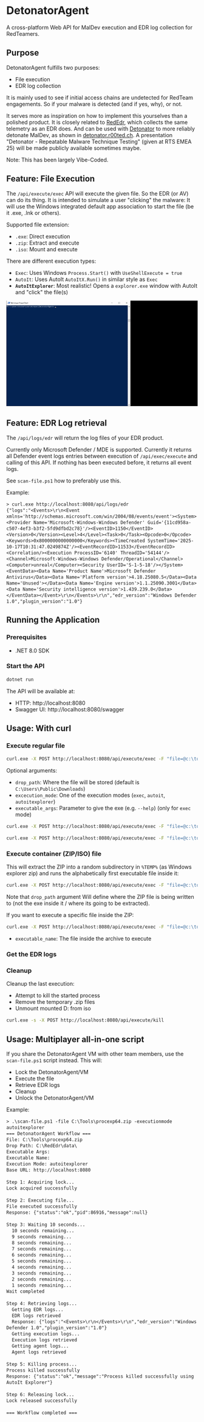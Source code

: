# DetonatorAgent

A cross-platform Web API for MalDev execution and EDR log collection for RedTeamers.


## Purpose

DetonatorAgent fulfills two purposes:

* File execution
* EDR log collection

It is mainly used to see if initial access chains are undetected for RedTeam engagements.
So if your malware is detected (and if yes, why), or not.

It serves more as inspiration on how to implement this yourselves than a polished product.
It is closely related to [RedEdr](https://github.com/dobin/RedEdr), which collects the same
telemetry as an EDR does. And can be used with [Detonator](https://github.com/dobin/Detonator)
to more reliably detonate MalDev, as shown in [detonator.r00ted.ch](https://detonator.r00ted.ch).
A presentation "Detonator - Repeatable Malware Technique Testing" (given at RTS EMEA 25) will
be made publicly available sometimes maybe. 

Note: This has been largely Vibe-Coded.


## Feature: File Execution

The `/api/execute/exec` API will execute the given file. So the EDR (or AV) can do its thing.
It is intended to simulate a user "clicking" the malware: It will use the Windows integrated
default app association to start the file (be it .exe, .lnk or others). 

Supported file extension: 
* `.exe`: Direct execution
* `.zip`: Extract and execute
* `.iso`: Mount and execute

There are different execution types: 
* `Exec`: Uses Windows `Process.Start()` with `UseShellExecute = true`
* `AutoIt`:  Uses AutoIt `AutoItX.Run()` in similar style as `Exec`
* **`AutoItExplorer`**: Most realistic! Opens a `explorer.exe` window with AutoIt and "click" the file(s)


![AutoItExplorer Demo](Doc/detonatoragent-autoitexplorer-zip.gif)


## Feature: EDR Log retrieval

The `/api/logs/edr` will return the log files of your EDR product. 

Currently only Microsoft Defender / MDE is supported.
Currently it returns all Defender event logs entries between execution of `/api/exec/execute` and calling
of this API. If nothing has been executed before, it returns all event logs.

See `scan-file.ps1` how to preferably use this. 

Example:
```
> curl.exe http://localhost:8080/api/logs/edr                                                        
{"logs":"<Events>\r\n<Event xmlns='http://schemas.microsoft.com/win/2004/08/events/event'><System><Provider Name='Microsoft-Windows-Windows Defender' Guid='{11cd958a-c507-4ef3-b3f2-5fd9dfbd2c78}'/><EventID>1150</EventID><Version>0</Version><Level>4</Level><Task>0</Task><Opcode>0</Opcode><Keywords>0x8000000000000000</Keywords><TimeCreated SystemTime='2025-10-17T10:31:47.0249874Z'/><EventRecordID>11533</EventRecordID><Correlation/><Execution ProcessID='6140' ThreadID='54144'/><Channel>Microsoft-Windows-Windows Defender/Operational</Channel><Computer>unreal</Computer><Security UserID='S-1-5-18'/></System><EventData><Data Name='Product Name'>Microsoft Defender Antivirus</Data><Data Name='Platform version'>4.18.25080.5</Data><Data Name='Unused'></Data><Data Name='Engine version'>1.1.25090.3001</Data><Data Name='Security intelligence version'>1.439.239.0</Data></EventData></Event>\r\n</Events>\r\n","edr_version":"Windows Defender 1.0","plugin_version":"1.0"}
```


## Running the Application

### Prerequisites
- .NET 8.0 SDK

### Start the API
```powershell
dotnet run
```

The API will be available at:
- HTTP: http://localhost:8080
- Swagger UI: http://localhost:8080/swagger


## Usage: With curl

### Execute regular file

```bash
curl.exe -X POST http://localhost:8080/api/execute/exec -F "file=@c:\tools\procexp64.exe"
```

Optional arguments:
* `drop_path`: Where the file will be stored (default is `C:\Users\Public\Downloads`)
* `excecution_mode`: One of the execution modes (`exec`, `autoit`, `autoitexplorer`)
* `executable_args`: Parameter to give the exe (e.g. `--help`) (only for `exec` mode)


```bash
curl.exe -X POST http://localhost:8080/api/execute/exec -F "file=@c:\tools\procexp64.zip" -F "drop_path=C:\temp\" -F "execution_mode=autoitexplorer"
```

```bash
curl.exe -X POST http://localhost:8080/api/execute/exec -F "file=@c:\tools\procexp64.exe" -F "drop_path=C:\temp\" -F "executable_args=--help" -F "execution_mode=exec"
```


### Execute container (ZIP/ISO) file

This will extract the ZIP into a random subdirectory in `%TEMP%` (as Windows explorer zip)
and runs the alphabetically first executable file inside it:

```bash
curl.exe -X POST http://localhost:8080/api/execute/exec -F "file=@c:\tools\procexp64.zip"
```

Note that `drop_path` argument Will define where the ZIP file is being written to (not the exe inside it / where its going to be extracted).

If you want to execute a specific file inside the ZIP:
```bash
curl.exe -X POST http://localhost:8080/api/execute/exec -F "file=@c:\tools\procexp64.zip" -F "executable_name=procexp64.exe"
```

* `executable_name`: The file inside the archive to execute


### Get the EDR logs

### Cleanup

Cleanup the last execution: 
* Attempt to kill the started process
* Remove the temporary .zip files
* Unmount mounted D: from iso

```bash
curl.exe -s -X POST http://localhost:8080/api/execute/kill 
```


## Usage: Multiplayer all-in-one script

If you share the DetonatorAgent VM with other team members, use the `scan-file.ps1`
script instead. This will: 
* Lock the DetonatorAgent/VM
* Execute the file
* Retrieve EDR logs
* Cleanup
* Unlock the DetonatorAgent/VM

Example:
```
> .\scan-file.ps1 -file C:\Tools\procexp64.zip -executionmode autoitexplorer
=== DetonatorAgent Workflow ===
File: C:\Tools\procexp64.zip
Drop Path: C:\RedEdr\data\
Executable Args:
Executable Name:
Execution Mode: autoitexplorer
Base URL: http://localhost:8080

Step 1: Acquiring lock...
Lock acquired successfully

Step 2: Executing file...
File executed successfully
Response: {"status":"ok","pid":86916,"message":null}

Step 3: Waiting 10 seconds...
  10 seconds remaining...
  9 seconds remaining...
  8 seconds remaining...
  7 seconds remaining...
  6 seconds remaining...
  5 seconds remaining...
  4 seconds remaining...
  3 seconds remaining...
  2 seconds remaining...
  1 seconds remaining...
Wait completed

Step 4: Retrieving logs...
  Getting EDR logs...
  EDR logs retrieved
  Response: {"logs":"<Events>\r\n</Events>\r\n","edr_version":"Windows Defender 1.0","plugin_version":"1.0"}
  Getting execution logs...
  Execution logs retrieved
  Getting agent logs...
  Agent logs retrieved

Step 5: Killing process...
Process killed successfully
Response: {"status":"ok","message":"Process killed successfully using AutoIt Explorer"}

Step 6: Releasing lock...
Lock released successfully

=== Workflow completed ===
```

